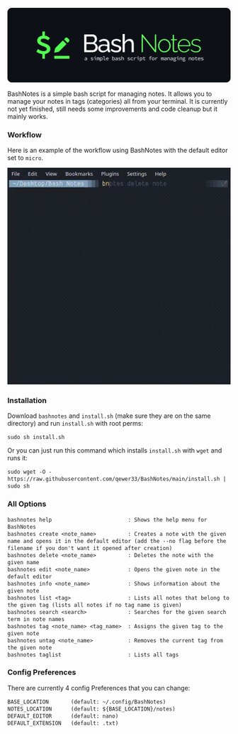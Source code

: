![banner](https://raw.githubusercontent.com/qewer33/BashNotes/main/assets/banner.png)

BashNotes is a simple bash script for managing notes. It allows you to manage your notes in tags (categories) all from your terminal. It is currently not yet finished, still needs some improvements and code cleanup but it mainly works.

### Workflow
Here is an example of the workflow using BashNotes with the default editor set to `micro`.

![workflow](https://raw.githubusercontent.com/qewer33/BashNotes/main/assets/demovid.gif)

### Installation
Download `bashnotes` and `install.sh` (make sure they are on the same directory) and run `install.sh` with root perms:
```
sudo sh install.sh
```
Or you can just run this command which installs `install.sh` with `wget` and runs it:
```
sudo wget -O - https://raw.githubusercontent.com/qewer33/BashNotes/main/install.sh | sudo sh
```

### All Options
```
bashnotes help                        : Shows the help menu for BashNotes
bashnotes create <note_name>          : Creates a note with the given name and opens it in the default editor (add the --no flag before the filename if you don't want it opened after creation)
bashnotes delete <note_name>          : Deletes the note with the given name
bashnotes edit <note_name>            : Opens the given note in the default editor
bashnotes info <note_name>            : Shows information about the given note
bashnotes list <tag>                  : Lists all notes that belong to the given tag (lists all notes if no tag name is given)
bashnotes search <search>             : Searches for the given search term in note names
bashnotes tag <note_name> <tag_name>  : Assigns the given tag to the given note
bashnotes untag <note_name>           : Removes the current tag from the given note
bashnotes taglist                     : Lists all tags
```

### Config Preferences
There are currently 4 config Preferences that you can change:
```
BASE_LOCATION       (default: ~/.config/BashNotes)
NOTES_LOCATION      (default: ${BASE_LOCATION}/notes)
DEFAULT_EDITOR      (default: nano)
DEFAULT_EXTENSION   (default: .txt)
```
